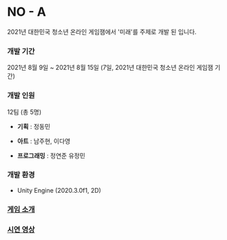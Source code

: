 # NO - A

2021년 대한민국 청소년 온라인 게임잼에서 '미래'를 주제로 개발 된 <NO-A>입니다.



### 개발 기간

2021년 8월 9일 ~ 2021년 8월 15일 (7일, 2021년 대한민국 청소년 온라인 게임잼 기간)



### 개발 인원

12팀 (총 5명)

- **기획** : 정동민

- **아트** : 남주현, 이다영

- **프로그래밍** : 정연준 유정민



### 개발 환경

- Unity Engine (2020.3.0f1, 2D)



### [게임 소개](./IntroGame.md)



### [시연 영상](https://drive.google.com/file/d/1lxvQ5sq8x3uaGX9ItLrv7zFoL0pVfCrW/view?usp=sharing)

